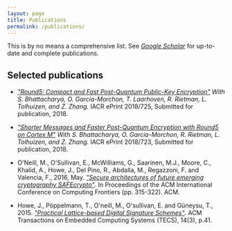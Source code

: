 ```yaml
---
layout: page
title: Publications
permalink: /publications/
---
```


This is by no means a comprehensive list.
See [*Google Scholar*](https://scholar.google.co.uk/citations?user=LItUNn4AAAAJ&hl=en) for up-to-date and complete publications.

## Selected publications

*	[*"Round5: Compact and Fast Post-Quantum 
	Public-Key Encryption"*](https://eprint.iacr.org/2018/725.pdf) 
	*With S. Bhattacharya, O. Garcia-Morchon, T. Laarhoven, R. Rietman, 
	L. Tolhuizen, and Z. Zhang.* IACR ePrint 2018/725,
	Submitted for publication, 2018.

*	[*"Shorter Messages and Faster Post-Quantum Encryption 
	with Round5 on Cortex M"*](https://eprint.iacr.org/2018/723.pdf)
	*With S. Bhattacharya, O. Garcia-Morchon, R. Rietman, L. Tolhuizen, 
	and Z. Zhang.* IACR ePrint 2018/723,
	Submitted for publication, 2018.

*	O'Neill, M., O'Sullivan, E., McWilliams, G., Saarinen, M.J., Moore, C., Khalid, A., Howe, J., Del Pino, R., Abdalla, M., Regazzoni, F. and Valencia, F., 2016, May. [*"Secure architectures of future emerging cryptography SAFEcrypto"*](https://dl.acm.org/citation.cfm?id=2907756). In Proceedings of the ACM International Conference on Computing Frontiers (pp. 315-322). ACM.

*	Howe, J., Pöppelmann, T., O'neill, M., O'sullivan, E. and Güneysu, T., 2015. [*"Practical Lattice-based Digital Signature Schemes"*](https://dl.acm.org/citation.cfm?id=2724713). ACM Transactions on Embedded Computing Systems (TECS), 14(3), p.41.

